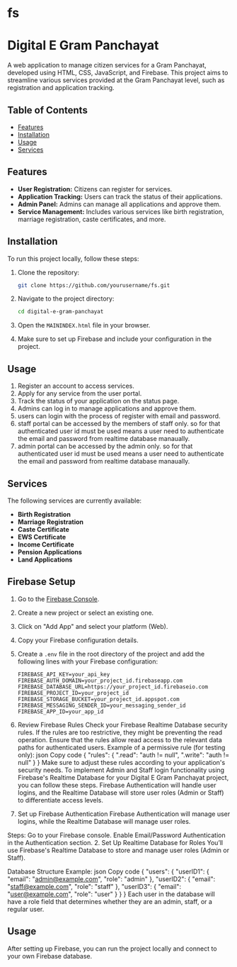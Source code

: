 # fs
# Digital E Gram Panchayat

A web application to manage citizen services for a Gram Panchayat, developed using HTML, CSS, JavaScript, and Firebase. This project aims to streamline various services provided at the Gram Panchayat level, such as registration and application tracking.

## Table of Contents
- [Features](#features)
- [Installation](#installation)
- [Usage](#usage)
- [Services](#services)

## Features
- **User Registration:** Citizens can register for services.
- **Application Tracking:** Users can track the status of their applications.
- **Admin Panel:** Admins can manage all applications and approve them.
- **Service Management:** Includes various services like birth registration, marriage registration, caste certificates, and more.
  

## Installation

To run this project locally, follow these steps:

1. Clone the repository:
    ```bash
    git clone https://github.com/yourusername/fs.git
    ```

2. Navigate to the project directory:
    ```bash
    cd digital-e-gram-panchayat
    ```

3. Open the `MAININDEX.html` file in your browser.

4. Make sure to set up Firebase and include your configuration in the project.

## Usage

1. Register an account to access services.
2. Apply for any service from the user portal.
3. Track the status of your application on the status page.
4. Admins can log in to manage applications and approve them.
5. users can login with the process of register with email and password.
6. staff portal can be accessed by the members of staff only. so for that authenticated user id must be used means a user need to authenticate the email and password from realtime database manaually.
7. admin portal can be accessed by the admin only. so for that authenticated user id must be used means a user need to authenticate the email and password from realtime database manaually.
 

## Services

The following services are currently available:

- **Birth Registration**
- **Marriage Registration**
- **Caste Certificate**
- **EWS Certificate**
- **Income Certificate**
- **Pension Applications**
- **Land Applications**







## Firebase Setup

1. Go to the [Firebase Console](https://console.firebase.google.com/).
2. Create a new project or select an existing one.
3. Click on "Add App" and select your platform (Web).
4. Copy your Firebase configuration details.
5. Create a `.env` file in the root directory of the project and add the following lines with your Firebase configuration:

    ```plaintext
    FIREBASE_API_KEY=your_api_key
    FIREBASE_AUTH_DOMAIN=your_project_id.firebaseapp.com
    FIREBASE_DATABASE_URL=https://your_project_id.firebaseio.com
    FIREBASE_PROJECT_ID=your_project_id
    FIREBASE_STORAGE_BUCKET=your_project_id.appspot.com
    FIREBASE_MESSAGING_SENDER_ID=your_messaging_sender_id
    FIREBASE_APP_ID=your_app_id
    ```

6. Review Firebase Rules
Check your Firebase Realtime Database security rules. If the rules are too restrictive, they might be preventing the read operation. Ensure that the rules allow read access to the relevant data paths for authenticated users.
Example of a permissive rule (for testing only):
json
Copy code
{
  "rules": {
    ".read": "auth != null",
    ".write": "auth != null"
  }
}
Make sure to adjust these rules according to your application's security needs.
To implement Admin and Staff login functionality using Firebase's Realtime Database for your Digital E Gram Panchayat project, you can follow these steps. Firebase Authentication will handle user logins, and the Realtime Database will store user roles (Admin or Staff) to differentiate access levels.

1. Set up Firebase Authentication
Firebase Authentication will manage user logins, while the Realtime Database will manage user roles.

Steps:
Go to your Firebase console.
Enable Email/Password Authentication in the Authentication section.
2. Set Up Realtime Database for Roles
You’ll use Firebase's Realtime Database to store and manage user roles (Admin or Staff).

Database Structure Example:
json
Copy code
{
  "users": {
    "userID1": {
      "email": "admin@example.com",
      "role": "admin"
    },
    "userID2": {
      "email": "staff@example.com",
      "role": "staff"
    },
    "userID3": {
      "email": "user@example.com",
      "role": "user"
    }
  }
}
Each user in the database will have a role field that determines whether they are an admin, staff, or a regular user.



## Usage

After setting up Firebase, you can run the project locally and connect to your own Firebase database.


